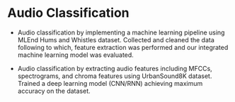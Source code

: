 # Audio Classification

- Audio classification by implementing a machine learning pipeline
using MLEnd Hums and Whistles dataset. Collected and cleaned the
data following to which, feature extraction was performed and our
integrated machine learning model was evaluated.

- Audio classification by extracting audio features including MFCCs,
spectrograms, and chroma features using UrbanSound8K dataset.
Trained a deep learning model (CNN/RNN) achieving maximum
accuracy on the dataset.
